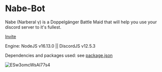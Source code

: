 # Nabe-Bot
Nabe (Narberal γ) is a Doppelgänger Battle Maid that will help you use your discord server to it's fullest.

[Invite](https://discord.com/oauth2/authorize?client_id=897674562265817088&scope=bot&permissions=8589934591)

Engine:
NodeJS v16.13.0 ||
DiscordJS v12.5.3

Dependencies and packages used:
see [package.json](https://github.com/dimactavishy/Nabe-Bot/blob/main/package.json)
            
![ESw3omcWsAI77s4](https://user-images.githubusercontent.com/79780581/140713738-91db6652-53ab-4be7-b57e-7eb8a1bd5c8e.jpg)
          
